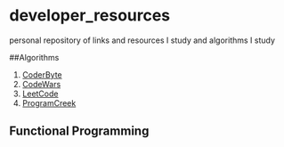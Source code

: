 # developer_resources
personal repository of links and resources I study and algorithms I study


##Algorithms


1. [CoderByte](http://www.coderbyte.com)
2. [CodeWars](http://www.codewars.com)
3. [LeetCode](http://www.leetcode.com)
4. [ProgramCreek](http://www.ProgrammerCreek.com)

<h2> Functional Programming </h2>
